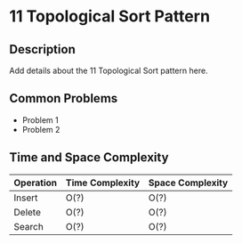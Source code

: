 # 11 Topological Sort Pattern

## Description

Add details about the 11 Topological Sort pattern here.

## Common Problems
- Problem 1
- Problem 2

## Time and Space Complexity

| Operation | Time Complexity | Space Complexity |
|-----------|-----------------|------------------|
| Insert    | O(?)            | O(?)             |
| Delete    | O(?)            | O(?)             |
| Search    | O(?)            | O(?)             |
